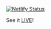 [![Netlify Status](https://api.netlify.com/api/v1/badges/c3976150-8154-4a33-8975-24bb5579db3a/deploy-status)](https://app.netlify.com/sites/i-wonder-how-they-come-up-with-those-names/deploys)

See it [LIVE](https://i-wonder-how-they-come-up-with-those-names.netlify.app/)!
